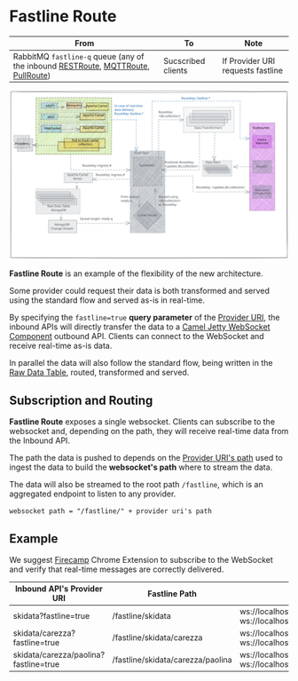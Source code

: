 <!--
SPDX-FileCopyrightText: NOI Techpark <digital@noi.bz.it>

SPDX-License-Identifier: CC0-1.0
-->

# Fastline Route

| From | To | Note |
| - | - | - |
| RabbitMQ `fastline-q` queue (any of the inbound [RESTRoute](rest-route.md), [MQTTRoute](mqtt-route.md), [PullRoute](pull-route.md)) | Sucscribed clients | If Provider URI requests fastline |

![fastline-route](../assets/fastline-route.svg)

**Fastline Route** is an example of the flexibility of the new architecture.

Some provider could request their data is both transformed and served using the standard flow and served as-is in real-time.

By specifying the `fastline=true` **query parameter** of the [Provider URI](../inbound.md#provider-uri), the inbound APIs will directly transfer the data to a [Camel Jetty WebSocket Component](https://camel.apache.org/components/3.20.x/websocket-component.html) outbound API. Clients can connect to the WebSocket and receive real-time as-is data.

In parallel the data will also follow the standard flow, being written in the [Raw Data Table](../raw-data-table.md), routed, transformed and served.

## Subscription and Routing

**Fastline Route** exposes a single websocket. Clients can subscribe to the websocket and, depending on the path, they will receive real-time data from the Inbound API.

The path the data is pushed to depends on the [Provider URI's path](../inbound.md#provider-uri) used to ingest the data to build the **websocket's path** where to stream the data.

The data will also be streamed to the root path `/fastline`, which is an aggregated endpoint to listen to any provider.

```
websocket path = "/fastline/" + provider uri's path
```

## Example

We suggest [Firecamp](https://chrome.google.com/webstore/detail/firecamp-a-multi-protocol/eajaahbjpnhghjcdaclbkeamlkepinbl) Chrome Extension to subscribe to the WebSocket and verify that real-time messages are correctly delivered.

| Inbound API's Provider URI | Fastline Path | Streamed to |
| - | - | - |
| skidata?fastline=true | /fastline/skidata | ws://localhost8081/fastline and ws://localhost8081/fastline/skidata |
| skidata/carezza?fastline=true | /fastline/skidata/carezza | ws://localhost8081/fastline and ws://localhost8081/fastline/skidata/carezza |
| skidata/carezza/paolina?fastline=true | /fastline/skidata/carezza/paolina | ws://localhost8081/fastline and ws://localhost8081/fastline/skidata/carezza/paolina |
